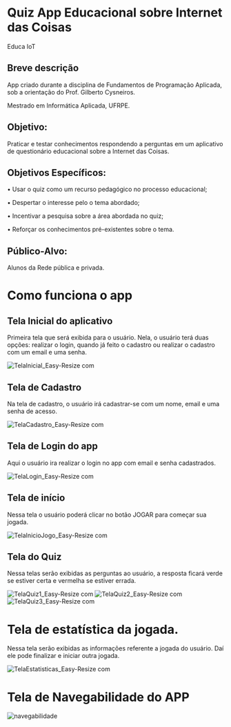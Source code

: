 # Quiz App Educacional sobre Internet das Coisas

Educa IoT

## Breve descrição

App criado durante a disciplina de Fundamentos de Programação Aplicada, sob a orientação do Prof. Gilberto Cysneiros.

Mestrado em Informática Aplicada, UFRPE.

## Objetivo: 

Praticar e testar conhecimentos respondendo a perguntas em um aplicativo de questionário educacional sobre a Internet das Coisas.

## Objetivos Específicos:

•	Usar o quiz como um recurso pedagógico no processo educacional;

•	Despertar o interesse pelo o tema abordado;

•	Incentivar a pesquisa sobre a área abordada no quiz;

•	Reforçar os conhecimentos pré-existentes sobre o tema.

## Público-Alvo: 

Alunos da Rede pública e privada.

# Como funciona o app

## Tela Inicial do aplicativo

Primeira tela que será exibida para o usuário. Nela, o usuário terá duas opções: realizar o login,  quando já feito o cadastro ou realizar o cadastro com um email e uma senha.

![TelaInicial_Easy-Resize com](https://user-images.githubusercontent.com/70185017/95695085-d1dc9580-0c0b-11eb-989c-bf9a0e7a55fb.jpg)

## Tela de Cadastro

Na tela de cadastro, o usuário irá cadastrar-se com um nome, email e uma senha de acesso.

![TelaCadastro_Easy-Resize com](https://user-images.githubusercontent.com/70185017/95695086-d2752c00-0c0b-11eb-96de-8b4ed8a5aa2b.jpg)

## Tela de Login do app

Aqui o usuário ira realizar o login no app com email e senha cadastrados.

![TelaLogin_Easy-Resize com](https://user-images.githubusercontent.com/70185017/95695093-d3a65900-0c0b-11eb-87d6-f15b402a0273.jpg)

## Tela de início

Nessa tela o usuário poderá clicar no botão JOGAR para começar sua jogada.

![TelaInicioJogo_Easy-Resize com](https://user-images.githubusercontent.com/70185017/95695084-d143ff00-0c0b-11eb-9122-b9344baf6424.jpg)

## Tela do Quiz

Nessa telas serão exibidas as perguntas ao usuário, a resposta ficará verde se estiver certa e vermelha se estiver errada.

![TelaQuiz1_Easy-Resize com](https://user-images.githubusercontent.com/70185017/95695092-d30dc280-0c0b-11eb-9f03-2dd6983a6f9c.jpg)
![TelaQuiz2_Easy-Resize com](https://user-images.githubusercontent.com/70185017/95695090-d30dc280-0c0b-11eb-91fb-377aee6fb1e7.jpg)
![TelaQuiz3_Easy-Resize com](https://user-images.githubusercontent.com/70185017/95695089-d2752c00-0c0b-11eb-8663-7fbaa3cd7461.jpg)

# Tela de estatística da jogada.

Nessa tela serão exibidas as informações referente a jogada do usuário. Daí ele pode finalizar e iniciar outra jogada.

![TelaEstatisticas_Easy-Resize com](https://user-images.githubusercontent.com/70185017/95695088-d2752c00-0c0b-11eb-850d-5d6f3d532c5f.jpg)

# Tela de Navegabilidade do APP

![navegabilidade](https://user-images.githubusercontent.com/70185017/95694283-9cce4400-0c07-11eb-97d4-24779c347023.PNG)

